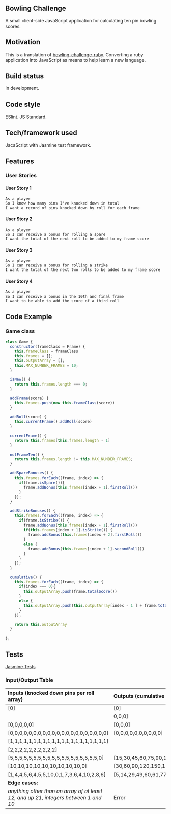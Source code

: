 ## Bowling Challenge
A small client-side JavaScript application for calculating ten pin bowling scores.

## Motivation
This is a translation of [bowling-challenge-ruby](https://github.com/chriswhitehouse/bowling-challenge-ruby). Converting a ruby application into JavaScript as means to help learn a new language.

## Build status
In development.

## Code style
ESlint. JS Standard.


## Tech/framework used
JacaScript with Jasmine test framework.

## Features
### User Stories
#### User Story 1
```
As a player
So I know how many pins I've knocked down in total
I want a record of pins knocked down by roll for each frame
```
#### User Story 2
```
As a player
So I can receive a bonus for rolling a spare
I want the total of the next roll to be added to my frame score
```
#### User Story 3
```
As a player
So I can receive a bonus for rolling a strike
I want the total of the next two rolls to be added to my frame score
```
#### User Story 4
```
As a player
So I can receive a bonus in the 10th and final frame
I want to be able to add the score of a third roll
```
## Code Example
### Game class
``` js
class Game {
  constructor(frameClass = Frame) {
    this.frameClass = frameClass
    this.frames = [];
    this.outputArray = [];
    this.MAX_NUMBER_FRAMES = 10;
  }

  isNew() {
    return this.frames.length === 0;
  }

  addFrame(score) {
    this.frames.push(new this.frameClass(score))
  }

  addRoll(score) {
    this.currentFrame().addRoll(score)
  }

  currentFrame() {
    return this.frames[this.frames.length - 1]
  }

  notFrameTen() {
    return this.frames.length != this.MAX_NUMBER_FRAMES;
  }

  addSpareBonuses() {
    this.frames.forEach((frame, index) => {
      if(frame.isSpare()){
        frame.addBonus(this.frames[index + 1].firstRoll())
      }
    });
  }

  addStrikeBonuses() {
    this.frames.forEach((frame, index) => {
      if(frame.isStrike()) {
        frame.addBonus(this.frames[index + 1].firstRoll())
        if(this.frames[index + 1].isStrike()) {
          frame.addBonus(this.frames[index + 2].firstRoll())
        }
        else {
          frame.addBonus(this.frames[index + 1].secondRoll())
        }
      }
    });
  }

  cumulative() {
    this.frames.forEach((frame, index) => {
      if(index === 0){
        this.outputArray.push(frame.totalScore())
      }
      else {
        this.outputArray.push(this.outputArray[index - 1 ] + frame.totalScore())
      }
    });

    return this.outputArray
  }

};
```
## Tests
[Jasmine Tests](https://github.com/chriswhitehouse/bowling-challenge/blob/master/images/Screenshot%202021-01-17%20at%2019.32.50.png)

### Input/Output Table
| Inputs (knocked down pins per roll array)  | Outputs (cumulative frame score array)     |
| :------------- | :------------- |
| [0] | [0] |
| |0,0,0] | [0,0] |
| [0,0,0,0,0] | [0,0,0] |
| [0,0,0,0,0,0,0,0,0,0,0,0,0,0,0,0,0,0,0,0,0] | [0,0,0,0,0,0,0,0,0,0] |
| [1,1,1,1,1,1,1,1,1,1,1,1,1,1,1,1,1,1,1,1,1] |
| [2,2,2,2,2,2,2,2,2,2] |
| [5,5,5,5,5,5,5,5,5,5,5,5,5,5,5,5,5,5,5,0] | [15,30,45,60,75,90,105,120,135,140] |
| [10,10,10,10,10,10,10,10,10,0] | [30,60,90,120,150,180,210,240,270,280]|
| [1,4,4,5,6,4,5,5,10,0,1,7,3,6,4,10,2,8,6] | [5,14,29,49,60,61,77,97,117,133] |
| **Edge cases:** | |
| *anything other than an array of at least 12, and up 21, integers between 1 and 10* | Error|

